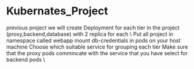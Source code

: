 # Kubernates_Project
 previous project we will create Deployment for each tier in the project (proxy,backend,database) with 2 replica for each \ Put all project in namespace called webapp
mount db-credentials in pods on your host machine
Choose which suitable service for grouping each tier
Make sure that the proxy pods commincate with the service that you have select for backend pods \
